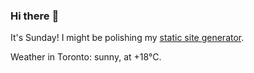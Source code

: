 ### Hi there :wave:

It's Sunday! I might be polishing my [static site generator](https://github.com/bewuethr/pandoc-bash-blog).

Weather in Toronto: sunny, at +18°C.

